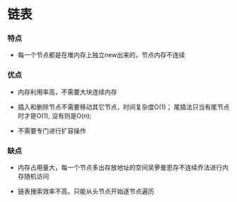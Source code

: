 # 链表

### 特点
- 每一个节点都是在堆内存上独立new出来的，节点内存不连续

### 优点

- 内存利用率高，不需要大块连续内存

- 插入和删除节点不需要移动其它节点，时间复杂度O(1)； 尾插法只当有尾节点时才是O(1), 没有则是O(n);

- 不需要专门进行扩容操作

### 缺点

- 内存占用量大，每一个节点多出存放地址的空间吴萝曼恩存不连续乔法进行内存随机访问

- 链表搜索效率不高，只能从头节点开始逐节点遍历


